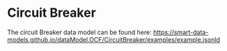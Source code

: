 # Circuit Breaker

The circuit Breaker data model can be found here: https://smart-data-models.github.io/dataModel.OCF/CircuitBreaker/examples/example.jsonld